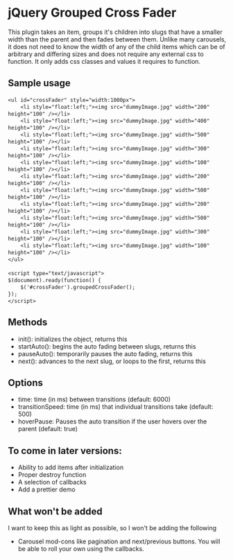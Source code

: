jQuery Grouped Cross Fader
==========================

This plugin takes an item, groups it's children into slugs that have a smaller 
width than the parent and then fades between them. Unlike many carousels, it 
does not need to know the width of any of the child items which can be of 
arbitrary and differing sizes and does not require any external css to function. 
It only adds css classes and values it requires to function.

Sample usage
------------

    <ul id="crossFader" style="width:1000px">
        <li style="float:left;"><img src="dummyImage.jpg" width="200" height="100" /></li>
        <li style="float:left;"><img src="dummyImage.jpg" width="400" height="100" /></li>
        <li style="float:left;"><img src="dummyImage.jpg" width="500" height="100" /></li>
        <li style="float:left;"><img src="dummyImage.jpg" width="300" height="100" /></li>
        <li style="float:left;"><img src="dummyImage.jpg" width="100" height="100" /></li>
        <li style="float:left;"><img src="dummyImage.jpg" width="200" height="100" /></li>
        <li style="float:left;"><img src="dummyImage.jpg" width="500" height="100" /></li>
        <li style="float:left;"><img src="dummyImage.jpg" width="200" height="100" /></li>
        <li style="float:left;"><img src="dummyImage.jpg" width="500" height="100" /></li>
        <li style="float:left;"><img src="dummyImage.jpg" width="300" height="100" /></li>
        <li style="float:left;"><img src="dummyImage.jpg" width="100" height="100" /></li>
    </ul>
    
    <script type="text/javascript">
    $(document).ready(function() { 
        $('#crossFader').groupedCrossFader();
    });
    </script>

Methods
-------

* init(): initializes the object, returns this
* startAuto(): begins the auto fading between slugs, returns this
* pauseAuto(): temporarily pauses the auto fading, returns this
* next(): advances to the next slug, or loops to the first, returns this

Options
-------
* time: time (in ms) between transitions (default: 6000) 
* transitionSpeed: time (in ms) that individual transitions take (default: 500)
* hoverPause: Pauses the auto transition if the user hovers over the parent (default: true)


To come in later versions:
--------------------------

* Ability to add items after initialization
* Proper destroy function
* A selection of callbacks
* Add a prettier demo

What won't be added
-------------------
I want to keep this as light as possible, so I won't be adding the following

* Carousel mod-cons like pagination and next/previous buttons. You will be able to roll your own using the callbacks.